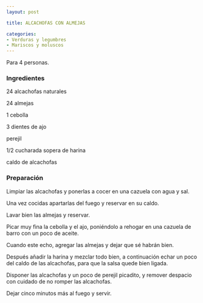 ```yaml
---
layout: post

title: ALCACHOFAS CON ALMEJAS

categories:
- Verduras y legumbres
- Mariscos y moluscos
---
```

Para 4 personas.

<h3>Ingredientes</h3>

24 alcachofas naturales

24 almejas

1 cebolla

3 dientes de ajo

perejil

1/2 cucharada sopera de harina

caldo de alcachofas

<h3>Preparación</h3>

Limpiar las alcachofas y ponerlas a cocer en una cazuela con agua y sal.

Una vez cocidas apartarlas del fuego y reservar en su caldo.

Lavar bien las almejas y reservar.

Picar muy fina la cebolla y el ajo, poniéndolo a rehogar en una cazuela de barro con un poco de aceite.

Cuando este echo, agregar las almejas y dejar que sé habrán bien.

Después añadir la harina y mezclar todo bien, a continuación echar un poco del caldo de las alcachofas, para que la salsa quede bien ligada.

Disponer las alcachofas y un poco de perejil picadito, y remover despacio con cuidado de no romper las alcachofas.

Dejar cinco minutos más al fuego y servir.
